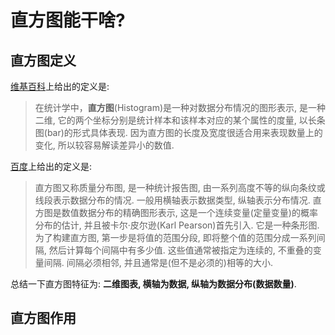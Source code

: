 # 直方图能干啥?
## 直方图定义
[维基百科](https://zh.wikipedia.org/wiki/%E7%9B%B4%E6%96%B9%E5%9B%BE)上给出的定义是:

> 在统计学中，**直方图**(Histogram)是一种对数据分布情况的图形表示, 是一种二维, 它的两个坐标分别是统计样本和该样本对应的某个属性的度量, 以长条图(bar)的形式具体表现. 因为直方图的长度及宽度很适合用来表现数量上的变化, 所以较容易解读差异小的数值.

[百度](https://baike.baidu.com/item/%E7%9B%B4%E6%96%B9%E5%9B%BE/1103834)上给出的定义是:

> 直方图又称质量分布图, 是一种统计报告图, 由一系列高度不等的纵向条纹或线段表示数据分布的情况. 一般用横轴表示数据类型, 纵轴表示分布情况.  直方图是数值数据分布的精确图形表示, 这是一个连续变量(定量变量)的概率分布的估计, 并且被卡尔·皮尔逊(Karl Pearson)首先引入. 它是一种条形图. 为了构建直方图, 第一步是将值的范围分段, 即将整个值的范围分成一系列间隔, 然后计算每个间隔中有多少值.  这些值通常被指定为连续的, 不重叠的变量间隔.  间隔必须相邻, 并且通常是(但不是必须的)相等的大小.

总结一下直方图特征为: **二维图表, 横轴为数据, 纵轴为数据分布(数据数量)**.

## 直方图作用





